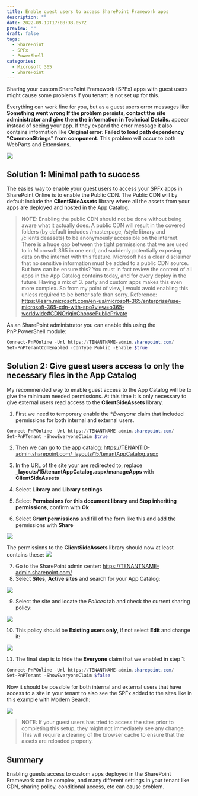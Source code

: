 ```yaml
---
title: Enable guest users to access SharePoint Framework apps
description: ""
date: 2022-09-19T17:08:33.057Z
preview: ""
draft: false
tags:
  - SharePoint
  - SPFx
  - PowerShell
categories:
  - Microsoft 365
  - SharePoint
---
```


Sharing your custom SharePoint Framework (SPFx) apps with guest users might cause some problems if you tenant is not set up for this.

Everything can work fine for you, but as a guest users error messages like **Something went wrong If the problem persists, contact the site administrator and give them the information in Technical Details.** appear instead of seeing your app. If they expand the error message it also contains information like **Original error: Failed to load path dependency "CommonStrings" from component**. This problem will occur to both WebParts and Extensions.

![](/assets/2022/09/sorry-something-went-wrong.png)

## Solution 1: Minimal path to success

The easies way to enable your guest users to access your SPFx apps in SharePoint Online is to enable the Public CDN. The Public CDN will by default include the **ClientSideAssets** library where all the assets from your apps are deployed and hosted in the App Catalog.

> NOTE: Enabling the public CDN should not be done without being aware what it actually does. A public CDN will result in the covered folders (by default includes /masterpage, /style library and /clientsideassets) to be anonymously accessible on the internet. There is a huge gap between the tight permissions that we are used to in Microsoft 365 in one end, and suddenly potentially exposing data on the internet with this feature. Microsoft has a clear disclaimer that no sensitive information must be added to a public CDN source. But how can be ensure this? You must in fact review the content of all apps in the App Catalog contains today, and for every deploy in the future. Having a mix of 3. party and custom apps makes this even more complex. So from my point of view, I would avoid enabling this unless required to be better safe than sorry. Reference: https://learn.microsoft.com/en-us/microsoft-365/enterprise/use-microsoft-365-cdn-with-spo?view=o365-worldwide#CDNOriginChoosePublicPrivate

As an SharePoint administrator you can enable this using the PnP.PowerShell module:

```powershell
Connect-PnPOnline -Url https://TENANTNAME-admin.sharepoint.com/
Set-PnPTenantCdnEnabled -CdnType Public -Enable $true
```

## Solution 2: Give guest users access to only the necessary files in the App Catalog

My recommended way to enable guest access to the App Catalog will be to give the minimum needed permissions. At this time it is only necessary to give external users read access to the **ClientSideAssets** library. 

1. First we need to temporary enable the **Everyone* claim that included permissions for both internal and external users.

```powershell
Connect-PnPOnline -Url https://TENANTNAME-admin.sharepoint.com/
Set-PnPTenant -ShowEveryoneClaim $true
```

2. Then we can go to the app catalog: https://TENANTID-admin.sharepoint.com/_layouts/15/tenantAppCatalog.aspx

3. In the URL of the site your are redirected to, replace **_layouts/15/tenantAppCatalog.aspx/manageApps** with **ClientSideAssets**
4. Select **Library** and **Library settings**
5. Select **Permissions for this document library** and **Stop inheriting permissions**, confirm with **Ok**
6. Select **Grant permissions** and fill of the form like this and add the permissions with **Share**

![](/assets/2022/09/share-clientsideassets.png)

The permissions to the **ClientSideAssets** library should now at least contains these:
![](/assets/2022/09/permissions-clientsideassets.png)

7. Go to the SharePoint admin center: https://TENANTNAME-admin.sharepoint.com/
8. Select **Sites**, **Active sites** and search for your App Catalog:

![](/assets/2022/09/app-catalog.png)

9. Select the site and locate the *Polices* tab and check the current sharing policy:

![](/assets/2022/09/app-catalog-sharing.png)

10. This policy should be **Existing users only**, if not select **Edit** and change it:

![](/assets/2022/09/app-catalog-sharing-change.png)

11. The final step is to hide the **Everyone** claim that we enabled in step 1:

```powershell
Connect-PnPOnline -Url https://TENANTNAME-admin.sharepoint.com/
Set-PnPTenant -ShowEveryoneClaim $false
```

Now it should be possible for both internal and external users that have access to a site in your tenant to also see the SPFx added to the sites like in this example with Modern Search:

![](/assets/2022/09/spfx-shared-with-guests.png)

> NOTE: If your guest users has tried to access the sites prior to completing this setup, they might not immediately see any change. This will require a clearing of the browser cache to ensure that the assets are reloaded properly.

## Summary

Enabling guests access to custom apps deployed in the SharePoint Framework can be complex, and many different settings in your tenant like CDN, sharing policy, conditional access, etc can cause problem. 